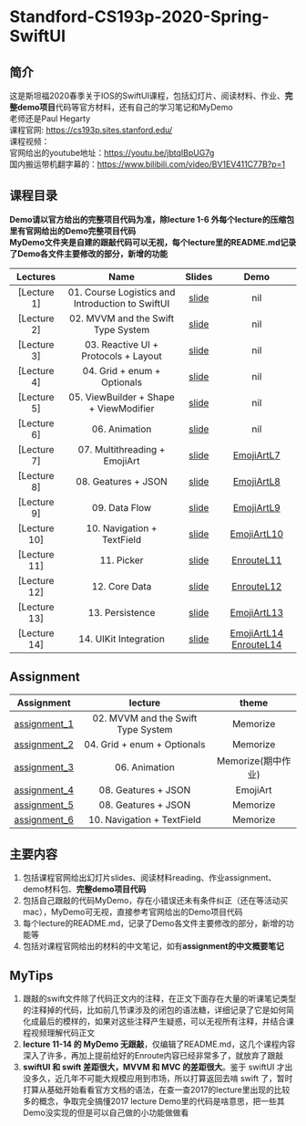 # Standford-CS193p-2020-Spring-SwiftUI
## 简介
这是斯坦福2020春季关于IOS的SwiftUI课程，包括幻灯片、阅读材料、作业、**完整demo项目**代码等官方材料，还有自己的学习笔记和MyDemo  
老师还是Paul Hegarty  
课程官网: https://cs193p.sites.stanford.edu/  
课程视频：  
官网给出的youtube地址：https://youtu.be/jbtqIBpUG7g  
国内搬运带机翻字幕的：https://www.bilibili.com/video/BV1EV411C77B?p=1  


## 课程目录
**Demo请以官方给出的完整项目代码为准，除lecture 1-6 外每个lecture的压缩包里有官网给出的Demo完整项目代码**  
**MyDemo文件夹是自建的跟敲代码可以无视，每个lecture里的README.md记录了Demo各文件主要修改的部分，新增的功能**  

|  Lectures |  Name  | Slides | Demo |
| :--------:| :-----:|:-----: | :---: |
| [Lecture 1] | 01. Course Logistics and Introduction to SwiftUI |[slide](01.Course_Logistics_and_Introduction_to_SwiftUI/lecture_1.pdf) | nil |
| [Lecture 2] | 02. MVVM and the Swift Type System |[slide](02.MVVM_and_the_Swift_Type_System/lecture_2.pdf) | nil |
| [Lecture 3] | 03. Reactive UI + Protocols + Layout |[slide](03.Reactive_UI+Protocols+Layout/lecture3_.pdf) | nil |
| [Lecture 4] | 04. Grid + enum + Optionals |[slide](04.Grid+enum+Optionals/lecture_4.pdf) | nil |
| [Lecture 5] | 05. ViewBuilder + Shape + ViewModifier | [slide](05.ViewBuilder+Shape+ViewModifier/lecture_5.pdf) | nil |
| [Lecture 6] | 06. Animation | [slide](06.Animation/lecture_6.pdf) | nil |
| [Lecture 7] | 07. Multithreading + EmojiArt | [slide](07.Multithreading+EmojiArt/lecture_7.pdf) | [EmojiArtL7](07.Multithreading+EmojiArt/EmojiArtL7.zip) |
| [Lecture 8] | 08. Geatures + JSON | [slide](08.Geatures+JSON/lecture_8.pdf) | [EmojiArtL8](08.Geatures+JSON/EmojiArtL8.zip) |
| [Lecture 9] | 09. Data Flow | [slide](09.DataFlow/lecture_9.pdf) | [EmojiArtL9](09.DataFlow/EmojiArtL9.zip) |
| [Lecture 10] | 10. Navigation + TextField | [slide](10.Navigation+TextField/lecture_10.pdf) | [EmojiArtL10](10.Navigation+TextField/EmojiArtL10.zip) |
| [Lecture 11] | 11. Picker | [slide](11.Picker/lecture_11.pdf) | [EnrouteL11](11.Picker/EnrouteL11.zip) |
| [Lecture 12] | 12. Core Data | [slide](12.CoreData/lecture_12.pdf)  | [EnrouteL12](12.CoreData/EnrouteL12.zip) |
| [Lecture 13] | 13. Persistence | [slide](13.Persistence/lecture_13.pdf) | [EmojiArtL13](13.Persistence/EmojiArtL13.zip) |
| [Lecture 14] | 14. UIKit Integration | [slide](14.UIKit_Integration/lecture_14.pdf)  | [EmojiArtL14](14.UIKit_Integration/EmojiArtL14.zip) [EnrouteL14](14.UIKit_Integration/EnrouteL14.zip) |

## Assignment 
|  Assignment                               | lecture | theme |
| ----------------------------------------  | :----: | :----: |
| [assignment_1](02.MVVM_and_the_Swift_Type_System/assignment_1.pdf) | 02. MVVM and the Swift Type System | Memorize |
| [assignment_2](04.Grid+enum+Optionals/assignment_2.pdf) | 04. Grid + enum + Optionals | Memorize |
| [assignment_3](06.Animation/assignment_3.pdf) | 06. Animation | Memorize(期中作业) |
| [assignment_4](08.Geatures+JSON/assignment_4.pdf) | 08. Geatures + JSON | EmojiArt |
| [assignment_5](08.Geatures+JSON/assignment_5.pdf) | 08. Geatures + JSON | Memorize |
| [assignment_6](10.Navigation+TextField/assignment_6.pdf)| 10. Navigation + TextField | Memorize |

<!-- ## Reading 
| Reading                             | Name |
| ----------------------------------- |:----:|
|  1. |[Reading 1: ](Reading/Reading_1.pdf)
|  2. |[Reading 2: ](Reading/Reading_2.pdf) 
|  3. |[Reading 3: ](Reading/Reading_3.pdf)  -->

## 主要内容
1. 包括课程官网给出幻灯片slides、阅读材料reading、作业assignment、demo材料包、**完整demo项目代码**
2. 包括自己跟敲的代码MyDemo，存在小错误还未有条件纠正（还在等活动买mac），MyDemo可无视，直接参考官网给出的Demo项目代码
3. 每个lecture的README.md，记录了Demo各文件主要修改的部分，新增的功能等    
3. 包括对课程官网给出的材料的中文笔记，如有**assignment的中文概要笔记**

## MyTips
1. 跟敲的swift文件除了代码正文内的注释，在正文下面存在大量的听课笔记类型的注释掉的代码，比如前几节课涉及的闭包的语法糖，详细记录了它是如何简化成最后的模样的，如果对这些注释产生疑惑，可以无视所有注释，并结合课程视频理解代码正文
2. **lecture 11-14 的 MyDemo 无跟敲**，仅编辑了README.md，这几个课程内容深入了许多，再加上提前给好的Enroute内容已经非常多了，就放弃了跟敲
3. **swiftUI 和 swift 差距很大，MVVM 和 MVC 的差距很大**。鉴于 swiftUI 才出没多久，近几年不可能大规模应用到市场，所以打算返回去啃 swift 了，暂时打算从基础开始看看官方文档的语法，在查一查2017的lecture里出现的比较多的概念，争取完全搞懂2017 lecture Demo里的代码是啥意思，把一些其Demo没实现的但是可以自己做的小功能做做看
